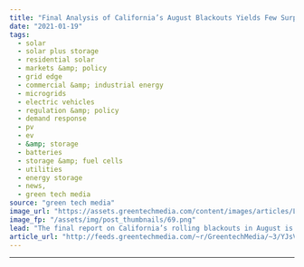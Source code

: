 ```yaml
---
title: "Final Analysis of California’s August Blackouts Yields Few Surprises and a Tight Deadline for Solutions"
date: "2021-01-19"
tags: 
  - solar
  - solar plus storage 
  - residential solar
  - markets &amp; policy
  - grid edge
  - commercial &amp; industrial energy
  - microgrids
  - electric vehicles
  - regulation &amp; policy
  - demand response
  - pv
  - ev
  - &amp; storage
  - batteries
  - storage &amp; fuel cells
  - utilities
  - energy storage
  - news,
  - green tech media
source: "green tech media"
image_url: "https://assets.greentechmedia.com/content/images/articles/Los_Angeles_California_Cars_Emissions_Shutterstock_XL.jpg"
image_fp: "/assets/img/post_thumbnails/69.png"
lead: "The final report on California’s rolling blackouts in August is out — and its key findings for what caused the state’s heatwave-driven grid emergency haven’t changed much from initial findings. Simply put, the heat waves that blanketed the U.S. West  ..."
article_url: "http://feeds.greentechmedia.com/~r/GreentechMedia/~3/YJsV-MgDWBI/final-analysis-of-californias-august-blackouts-has-few-surprises-but-some-proposed-solutions"
---
```


---
